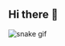 ## Hi there 👋

![snake gif](https://github.com/YOUR_USERNAME/YOUR_USERNAME/blob/output/github-snake-dark.svg)
